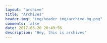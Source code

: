 ```yaml
---
layout: "archive"
title: "Archives"
header-img: "img/header_img/archive-bg.png"
comments: false
date: 2017-03-20 20:49:56
description: "Hey, this is archives"
---
```


